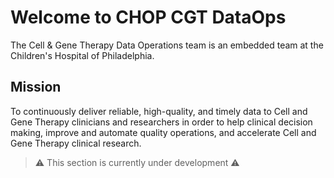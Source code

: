 # Welcome to CHOP CGT DataOps

The Cell & Gene Therapy Data Operations team is an embedded team at the Children's Hospital of Philadelphia.

## Mission

To continuously deliver reliable, high-quality, and timely data to Cell and Gene Therapy clinicians and researchers in order to help clinical decision making, improve and automate quality operations, and accelerate Cell and Gene Therapy clinical research.

> :warning: This section is currently under development :warning:
